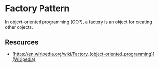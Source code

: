 # Factory Pattern

In object-oriented programming (OOP), a factory is an object for creating other objects.

## Resources

- [https://en.wikipedia.org/wiki/Factory_(object-oriented_programming)](Wikipedia)
